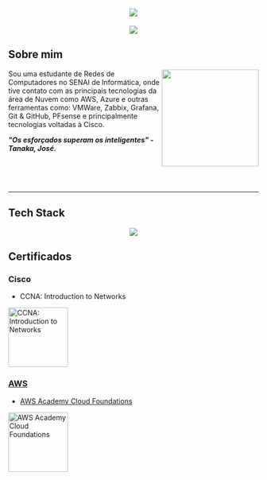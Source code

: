 <h1 align="center">
  <img src="https://capsule-render.vercel.app/api?type=rounded&height=200&color=AF69CD&text=Miriam+Silva&section=header&reversal=false&textBg=false&fontColor=FFFFFF&fontSize=100&fontAlign=50&animation=fadeIn&fontAlignY=50">
</h1>

<p align="center">
  <img src="https://readme-typing-svg.herokuapp.com/?font=Outfit&weight=300&size=21&pause=1000&color=AF69CD&center=true&vCenter=true&width=435&lines=Redes+de+Computadores">
</p>

## Sobre mim

<img align="right" height="195" src="https://i.pinimg.com/originals/35/cb/9e/35cb9e40f374dc10b1263c8e442cf038.gif">

Sou uma estudante de Redes de Computadores no SENAI de Informática, onde tive contato com as principais tecnologias da área de Nuvem como AWS, Azure e outras ferramentas como: 
VMWare, Zabbix, Grafana, Git & GitHub, PFsense e principalmente tecnologias voltadas à Cisco.

_**"Os esforçados superam os inteligentes" - Tanaka, José.**_

<br>
<br>
<br>

---  

## Tech Stack

<p align="center">
  <img src="https://skillicons.dev/icons?i=cpp,cs,aws,azure,git,github,linux,grafana">
</p>

## Certificados
### Cisco
- CCNA: Introduction to Networks
<p align="left">
  <a href="https://www.credly.com/badges/a18ff452-bc47-4523-ac1f-cd00cebc52fb/public_url" target="_blank">
    <img src="https://images.credly.com/images/70d71df5-f3dc-4380-9b9d-f22513a70417/CCNAITN__1_.png" alt="CCNA: Introduction to Networks" height="120"/>
  </p>

### AWS
- AWS Academy Cloud Foundations
<p align="left">
  <a href="https://www.credly.com/badges/6c75b864-7aa7-4b1e-9ea8-37796d9320b1/public_url" target="_blank">
    <img src="https://images.credly.com/size/220x220/images/73e4a58b-a8ef-41a3-a7db-9183dd269882/image.png" alt="AWS Academy Cloud Foundations" height="120"/>
</p>

